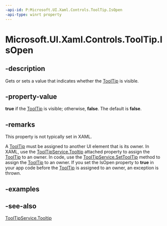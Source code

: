 ```yaml
---
-api-id: P:Microsoft.UI.Xaml.Controls.ToolTip.IsOpen
-api-type: winrt property
---
```


<!-- Property syntax
public bool IsOpen { get;  set; }
-->

# Microsoft.UI.Xaml.Controls.ToolTip.IsOpen

## -description
Gets or sets a value that indicates whether the [ToolTip](tooltip.md) is visible.

## -property-value
**true** if the [ToolTip](tooltip.md) is visible; otherwise, **false**. The default is **false**.

## -remarks
This property is not typically set in XAML.

A [ToolTip](tooltip.md) must be assigned to another UI element that is its owner. In XAML, use the [ToolTipService.Tooltip](tooltipservice_tooltip.md) attached property to assign the [ToolTip](tooltip.md) to an owner. In code, use the [ToolTipService.SetToolTip](tooltipservice_settooltip_436756233.md) method to assign the [ToolTip](tooltip.md) to an owner. If you set the IsOpen property to **true** in your app code before the [ToolTip](tooltip.md) is assigned to an owner, an exception is thrown.

## -examples

## -see-also
[ToolTipService.Tooltip](tooltipservice_tooltip.md)

